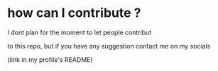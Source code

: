 # how can I contribute ?

I dont plan for the moment to let people contribut

to this repo, but if you have any suggestion contact me on my socials

(link in my profile's README)
